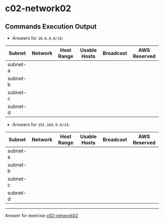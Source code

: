 # c02-network02

## Commands Execution Output

- Answers for `10.0.0.0/16`:

|Subnet|Network|Host Range|Usable Hosts|Broadcast|AWS Reserved|
|---|---|---|---|---|---|
|subnet-a| | | | |
|subnet-b| | | | |
|subnet-c| | | | |
|subnet-d| | | | |

- Answers for `192.168.0.0/24`:

|Subnet|Network|Host Range|Usable Hosts|Broadcast|AWS Reserved|
|---|---|---|---|---|---|
|subnet-a| | | | |
|subnet-b| | | | |
|subnet-c| | | | |
|subnet-d| | | | |

<!-- Don't change anything below this point-->
***
Answer for exercise [c02-network02](https://github.com/devopsacademyau/academy/blob/893381c6f0b69434d9e8597d3d4b1c17f9bc1371/classes/02class/exercises/c02-network02/README.md)